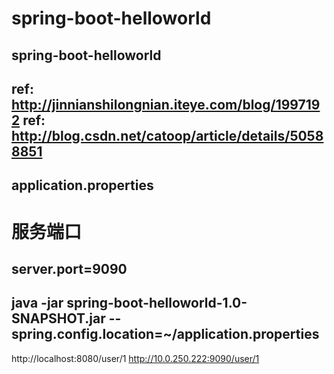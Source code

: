 # spring-boot-helloworld
spring-boot-helloworld
----
ref: http://jinnianshilongnian.iteye.com/blog/1997192
ref: http://blog.csdn.net/catoop/article/details/50588851
----
application.properties
----
# 服务端口
server.port=9090
----
java -jar spring-boot-helloworld-1.0-SNAPSHOT.jar --spring.config.location=~/application.properties
----
http://localhost:8080/user/1
http://10.0.250.222:9090/user/1
